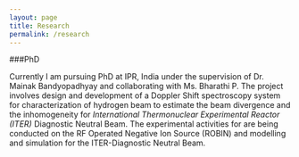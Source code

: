 ```yaml
---
layout: page
title: Research
permalink: /research
---
```





###PhD

Currently I am pursuing PhD at IPR, India under the supervision of Dr. Mainak Bandyopadhyay and collaborating with Ms. Bharathi P. The project involves design and development of a Doppler Shift spectroscopy system  for characterization of hydrogen beam to estimate the beam divergence and the inhomogeneity for *International Thermonuclear Experimental Reactor (ITER)*  Diagnostic Neutral Beam. The experimental activities for are being conducted on the RF Operated Negative Ion Source (ROBIN) and modelling and simulation for the ITER-Diagnostic Neutral Beam.
